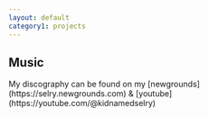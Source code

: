 ```yaml
---
layout: default
category1: projects
---
```

<h2>Music</h2>
My discography can be found on my [newgrounds](https://selry.newgrounds.com) & [youtube](https://youtube.com/@kidnamedselry)